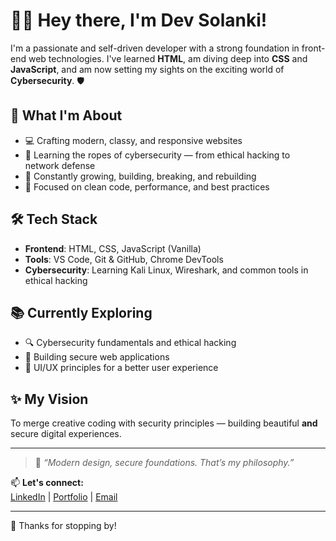 # 👨‍💻 Hey there, I'm Dev Solanki!

I'm a passionate and self-driven developer with a strong foundation in front-end web technologies. I've learned **HTML**, am diving deep into **CSS** and **JavaScript**, and am now setting my sights on the exciting world of **Cybersecurity**. 🛡️

## 🚀 What I'm About
- 💻 Crafting modern, classy, and responsive websites
- 🔐 Learning the ropes of cybersecurity — from ethical hacking to network defense
- 🌱 Constantly growing, building, breaking, and rebuilding
- 🎯 Focused on clean code, performance, and best practices

## 🛠️ Tech Stack
- **Frontend**: HTML, CSS, JavaScript (Vanilla)
- **Tools**: VS Code, Git & GitHub, Chrome DevTools
- **Cybersecurity**: Learning Kali Linux, Wireshark, and common tools in ethical hacking

## 📚 Currently Exploring
- 🔍 Cybersecurity fundamentals and ethical hacking
- 🧰 Building secure web applications
- 🎨 UI/UX principles for a better user experience

## ✨ My Vision
To merge creative coding with security principles — building beautiful **and** secure digital experiences.

---

> 💬 *“Modern design, secure foundations. That’s my philosophy.”*

📫 **Let's connect:**  
[LinkedIn](#) | [Portfolio](#) | [Email](mailto:devsolanki301009@gmail.com)

---
🖤 Thanks for stopping by!

